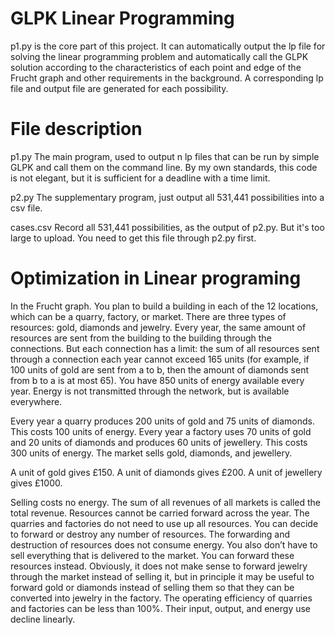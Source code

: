 # GLPK Linear Programming
p1.py is the core part of this project. It can automatically output the lp file for solving the linear programming problem and automatically call the GLPK solution according to the characteristics of each point and edge of the Frucht graph and other requirements in the background. A corresponding lp file and output file are generated for each possibility.


# File description
p1.py
The main program, used to output n lp files that can be run by simple GLPK and call them on the command line.
By my own standards, this code is not elegant, but it is sufficient for a deadline with a time limit.

p2.py
The supplementary program, just output all 531,441 possibilities into a csv file.

cases.csv
Record all 531,441 possibilities, as the output of p2.py.
But it's too large to upload. You need to get this file through p2.py first.




# Optimization in Linear programing
In the Frucht graph.
You plan to build a building in each of the 12 locations, which can be a quarry, factory, or market.
There are three types of resources: gold, diamonds and jewelry. Every year, the same amount of resources are sent from the building to the building through the connections. But each connection has a limit: the sum of all resources sent through a connection each year cannot exceed 165 units (for example, if 100 units of gold are sent from a to b, then the amount of diamonds sent from b to a is at most 65).
You have 850 units of energy available every year. Energy is not transmitted through the network, but is available everywhere.

Every year a quarry produces 200 units of gold and 75 units of diamonds. This costs 100 units of energy.
Every year a factory uses 70 units of gold and 20 units of diamonds and produces 60 units of jewellery. This costs 300 units of energy.
The market sells gold, diamonds, and jewellery.

A unit of gold gives £150.
A unit of diamonds gives £200.
A unit of jewellery gives £1000.

Selling costs no energy. The sum of all revenues of all markets is called the total revenue.
Resources cannot be carried forward across the year. The quarries and factories do not need to use up all resources. You can decide to forward or destroy any number of resources. The forwarding and destruction of resources does not consume energy. You also don’t have to sell everything that is delivered to the market. You can forward these resources instead. Obviously, it does not make sense to forward jewelry through the market instead of selling it, but in principle it may be useful to forward gold or diamonds instead of selling them so that they can be converted into jewelry in the factory.
The operating efficiency of quarries and factories can be less than 100%. Their input, output, and energy use decline linearly.
